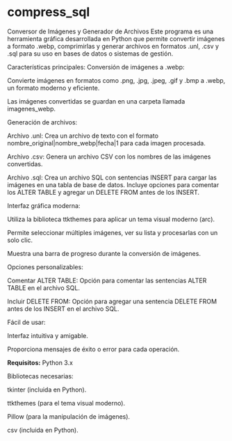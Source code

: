 ﻿# compress_sql
Conversor de Imágenes y Generador de Archivos
Este programa es una herramienta gráfica desarrollada en Python que permite convertir imágenes a formato .webp, comprimirlas y generar archivos en formatos .unl, .csv y .sql para su uso en bases de datos o sistemas de gestión.

Características principales:
Conversión de imágenes a .webp:

Convierte imágenes en formatos como .png, .jpg, .jpeg, .gif y .bmp a .webp, un formato moderno y eficiente.

Las imágenes convertidas se guardan en una carpeta llamada imagenes_webp.

Generación de archivos:

Archivo .unl: Crea un archivo de texto con el formato nombre_original|nombre_webp|fecha|1 para cada imagen procesada.

Archivo .csv: Genera un archivo CSV con los nombres de las imágenes convertidas.

Archivo .sql: Crea un archivo SQL con sentencias INSERT para cargar las imágenes en una tabla de base de datos. Incluye opciones para comentar los ALTER TABLE y agregar un DELETE FROM antes de los INSERT.

Interfaz gráfica moderna:

Utiliza la biblioteca ttkthemes para aplicar un tema visual moderno (arc).

Permite seleccionar múltiples imágenes, ver su lista y procesarlas con un solo clic.

Muestra una barra de progreso durante la conversión de imágenes.

Opciones personalizables:

Comentar ALTER TABLE: Opción para comentar las sentencias ALTER TABLE en el archivo SQL.

Incluir DELETE FROM: Opción para agregar una sentencia DELETE FROM antes de los INSERT en el archivo SQL.

Fácil de usar:

Interfaz intuitiva y amigable.

Proporciona mensajes de éxito o error para cada operación.

**Requisitos:**
Python 3.x

Bibliotecas necesarias:

tkinter (incluida en Python).

ttkthemes (para el tema visual moderno).

Pillow (para la manipulación de imágenes).

csv (incluida en Python).
